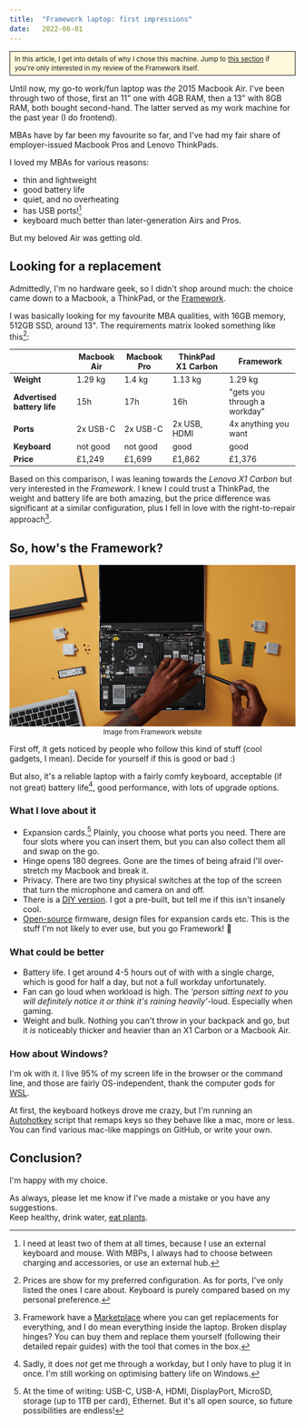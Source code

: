 ```yaml
---
title:  "Framework laptop: first impressions"
date:   2022-06-01
---
```


<div style="background: cornsilk; padding: 4px 8px; line-height: 1.2; border: 1px solid;">
<small>
In this article, I get into details of why I chose this machine. Jump to <a href="#so-hows-the-framework">this section</a> if you're only interested in my review of the Framework itself.
</small>
</div>

Until now, my go-to work/fun laptop was _the_ 2015 Macbook Air. I've been through two of those, first an 11" one with 4GB RAM, then a 13" with 8GB RAM, both bought second-hand. The latter served as my work machine for the past year (I do frontend).

MBAs have by far been my favourite so far, and I've had my fair share of employer-issued Macbook Pros and Lenovo ThinkPads.

I loved my MBAs for various reasons:
- thin and lightweight
- good battery life
- quiet, and no overheating
- has USB ports![^1]
- keyboard much better than later-generation Airs and Pros.

But my beloved Air was getting old.

## Looking for a replacement

Admittedly, I'm no hardware geek, so I didn't shop around much: the choice came down to a Macbook, a ThinkPad, or the [Framework](https://frame.work).

I was basically looking for my favourite MBA qualities, with 16GB memory, 512GB SSD, around 13". The requirements matrix looked something like this[^2]:

<table>
<thead>
  <tr>
    <th></th>
    <th>Macbook Air</th>
    <th>Macbook Pro</th>
    <th>ThinkPad X1 Carbon</th>
    <th>Framework</th>
  </tr>
</thead>
<tbody>
  <tr>
    <td><strong>Weight</strong></td>
    <td>1.29 kg</td>
    <td>1.4 kg</td>
    <td>1.13 kg</td>
    <td>1.29 kg</td>
  </tr>
  <tr>
    <td><strong>Advertised battery life</strong></td>
    <td>15h</td>
    <td>17h</td>
    <td>16h</td>
    <td>"gets you through a workday"</td>
  </tr>
  <tr>
    <td><strong>Ports</strong></td>
    <td>2x USB-C</td>
    <td>2x USB-C</td>
    <td>2x USB, HDMI</td>
    <td>4x anything you want</td>
  </tr>
  <tr>
    <td><strong>Keyboard</strong></td>
    <td>not good</td>
    <td>not good</td>
    <td>good</td>
    <td>good</td>
  </tr>
  <tr>
    <td><strong>Price</strong></td>
    <td>£1,249</td>
    <td>£1,699</td>
    <td>£1,862</td>
    <td>£1,376</td>
  </tr>
</tbody>
</table>

Based on this comparison, I was leaning towards the _Lenovo X1 Carbon_ but very interested in the _Framework_. I knew I could trust a ThinkPad, the weight and battery life are both amazing, but the price difference was significant at a similar configuration, plus I fell in love with the right-to-repair approach[^3].

## So, how's the Framework?

![](/img/fw.webp)  
<small style="display: block; text-align: center">Image from Framework website</small>

First off, it gets noticed by people who follow this kind of stuff (cool gadgets, I mean). Decide for yourself if this is good or bad :)

But also, it's a reliable laptop with a fairly comfy keyboard, acceptable (if not great) battery life[^4], good performance, with lots of upgrade options.

### What I love about it

- Expansion cards.[^5] Plainly, you choose what ports you need. There are four slots where you can insert them, but you can also collect them all and swap on the go.
- Hinge opens 180 degrees. Gone are the times of being afraid I'll over-stretch my Macbook and break it.
- Privacy. There are two tiny physical switches at the top of the screen that turn the microphone and camera on and off.
- There is a [DIY version](https://frame.work/laptop-diy-edition). I got a pre-built, but tell me if this isn't insanely cool.
- [Open-source](https://github.com/FrameworkComputer) firmware, design files for expansion cards etc. This is the stuff I'm not likely to ever use, but you go Framework! 🍭

### What could be better

- Battery life. I get around 4-5 hours out of with with a single charge, which is good for half a day, but not a full workday unfortunately.
- Fan can go loud when workload is high. The _'person sitting next to you will definitely notice it or think it's raining heavily'_-loud. Especially when gaming.
- Weight and bulk. Nothing you can't throw in your backpack and go, but it _is_ noticeably thicker and heavier than an X1 Carbon or a Macbook Air.

### How about Windows?

I'm ok with it. I live 95% of my screen life in the browser or the command line, and those are fairly OS-independent, thank the computer gods for [WSL](https://docs.microsoft.com/en-us/windows/wsl/).

At first, the keyboard hotkeys drove me crazy, but I'm running an [Autohotkey](https://www.autohotkey.com/) script that remaps keys so they behave like a mac, more or less. You can find various mac-like mappings on GitHub, or write your own.

## Conclusion?

I'm happy with my choice.

As always, please let me know if I've made a mistake or you have any suggestions.  
Keep healthy, drink water, [eat plants](https://samu.space/etc/vegan/).

[^1]: I need at least two of them at all times, because I use an external keyboard and mouse. With MBPs, I always had to choose between charging and accessories, or use an external hub.  
[^2]: Prices are show for my preferred configuration. As for ports, I've only listed the ones I care about. Keyboard is purely compared based on my personal preference.  
[^3]: Framework have a [Marketplace](https://frame.work/gb/en/marketplace) where you can get replacements for everything, and I do mean everything inside the laptop. Broken display hinges? You can buy them and replace them yourself (following their detailed repair guides) with the tool that comes in the box.  
[^4]: Sadly, it does _not_ get me through a workday, but I only have to plug it in once. I'm still working on optimising battery life on Windows.  
[^5]: At the time of writing: USB-C, USB-A, HDMI, DisplayPort, MicroSD, storage (up to 1TB per card), Ethernet. But it's all open source, so future possibilities are endless!  
